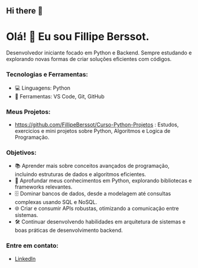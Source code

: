 ## Hi there 👋

# Olá! 👋 Eu sou Fillipe Berssot.

Desenvolvedor iniciante focado em Python e Backend. Sempre estudando e explorando novas formas de criar soluções eficientes com códigos.

### Tecnologias e Ferramentas:
- 💻 Linguagens: Python
- 🔧 Ferramentas: VS Code, Git, GitHub

### Meus Projetos:
- https://github.com/FillipeBerssot/Curso-Python-Projetos : Estudos, exercicios e mini projetos sobre Python, Algoritmos e Logica de Programação.

### Objetivos:
- 📚 Aprender mais sobre conceitos avançados de programação, incluindo estruturas de dados e algoritmos eficientes.
- 🐍 Aprofundar meus conhecimentos em Python, explorando bibliotecas e frameworks relevantes.
- 🗄️ Dominar bancos de dados, desde a modelagem até consultas complexas usando SQL e NoSQL.
- 🌐 Criar e consumir APIs robustas, otimizando a comunicação entre sistemas.
- 🛠️ Continuar desenvolvendo habilidades em arquitetura de sistemas e boas práticas de desenvolvimento backend.

### Entre em contato:
- [LinkedIn](https://www.linkedin.com/in/filipe-berssot/)
